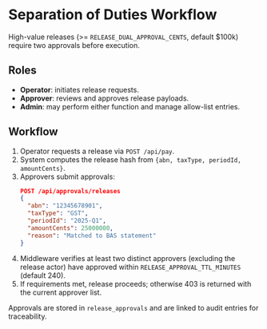 # Separation of Duties Workflow

High-value releases (>= `RELEASE_DUAL_APPROVAL_CENTS`, default $100k) require two approvals before execution.

## Roles
- **Operator**: initiates release requests.
- **Approver**: reviews and approves release payloads.
- **Admin**: may perform either function and manage allow-list entries.

## Workflow
1. Operator requests a release via `POST /api/pay`.
2. System computes the release hash from `{abn, taxType, periodId, amountCents}`.
3. Approvers submit approvals:
   ```json
   POST /api/approvals/releases
   {
     "abn": "12345678901",
     "taxType": "GST",
     "periodId": "2025-Q1",
     "amountCents": 25000000,
     "reason": "Matched to BAS statement"
   }
   ```
4. Middleware verifies at least two distinct approvers (excluding the release actor) have approved within `RELEASE_APPROVAL_TTL_MINUTES` (default 240).
5. If requirements met, release proceeds; otherwise 403 is returned with the current approver list.

Approvals are stored in `release_approvals` and are linked to audit entries for traceability.

